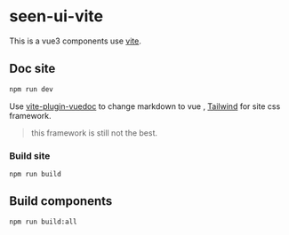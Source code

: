 # seen-ui-vite

This is a vue3 components use [vite](https://github.com/vitejs/vite).

## Doc site

```bash
npm run dev
```

Use [vite-plugin-vuedoc](https://github.com/JasKang/vite-plugin-vuedoc) to change markdown to vue , [Tailwind](https://tailwindcss.com/) for site css framework.

> this framework is still not the best.

### Build site

```
npm run build
```

## Build components

```bash
npm run build:all
```
